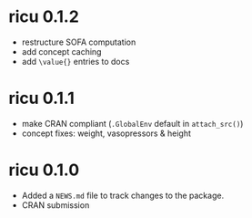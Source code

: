 # ricu 0.1.2

* restructure SOFA computation
* add concept caching
* add `\value{}` entries to docs

# ricu 0.1.1

* make CRAN compliant (`.GlobalEnv` default in `attach_src()`)
* concept fixes: weight, vasopressors & height

# ricu 0.1.0

* Added a `NEWS.md` file to track changes to the package.
* CRAN submission
